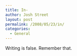 ```yaml
---
title: In-
author: Josh Street
layout: post
permalink: /2008/05/23/in/
categories:
  - General
---
```

Writing is false. Remember that.